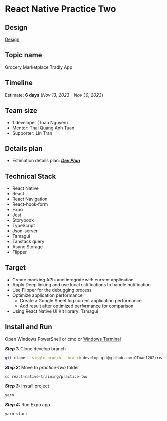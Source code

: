 # React Native Practice Two

## Design

[Design](https://www.figma.com/file/cbyU4pamdddEA1uowX8Am8/grocery-marketplace-tradly.app?node-id=0%3A1&mode=dev)

## Topic name

Grocery Marketplace Tradly App

## Timeline

Estimate: **6 days** (_Nov 13, 2023 - Nov 30, 2023_)

## Team size

- 1 developer (Toan Nguyen)
- Mentor: Thai Quang Anh Tuan
- Supporter: Lin Tran

## Details plan

- Estimation details plan: [**_Dev Plan_**](https://docs.google.com/document/d/1-LcXGMQ97Oqgk4i9iVP6HPkMoUYDQgi5/edit?usp=sharing&ouid=106375431505893946552&rtpof=true&sd=true)

## Technical Stack

- React Native
- React
- React Navigation
- React-hook-form
- Expo
- Jest
- Storybook
- TypeScript
- Json-server
- Tamagui
- Tanstack query
- Async Storage
- Flipper

## Target

- Create mocking APIs and integrate with current application
- Apply Deep linking and use local notifications to handle notification
- Use Flipper for the debugging process
- Optimize application performance
  - Create a Google Sheet log current application performance
  - Add result after optimized performance for comparison
- Using React Native UI Kit library: Tamagui

## Install and Run

Open Windows PowerShell or cmd or [Windows Terminal](https://www.microsoft.com/en-gb/p/windows-terminal/9n0dx20hk701?rtc=1&activetab=pivot:overviewtab)

**_Step 1:_** Clone develop branch

```bash
git clone --single-branch --branch develop git@github.com:QToan1202/react-native-training.git
```

**_Step 2:_** Move to _practice-two_ folder

```bash
cd react-native-training/practice-two
```

**_Step 3:_** Install project

```bash
yarn
```

**_Step 4:_** Run Expo app

```bash
yarn start
```
